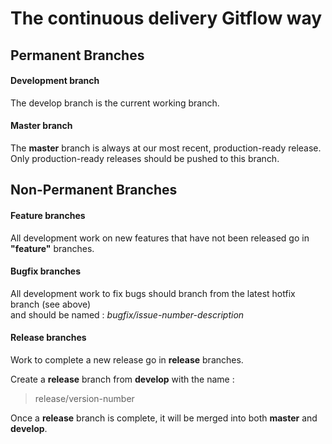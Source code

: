 # The continuous delivery Gitflow way

## Permanent Branches

#### Development branch
The develop branch is the current working branch.

#### Master branch
The **master** branch is always at our most recent, production-ready release.   
Only production-ready releases should be pushed to this branch.

## Non-Permanent Branches

#### Feature branches
All development work on new features that have not been released go in **"feature"** branches.

#### Bugfix branches
All development work to fix bugs should branch from the latest hotfix branch (see above)   
and should be named : *bugfix/issue-number-description*

#### Release branches
Work to complete a new release go in **release** branches.

Create a **release** branch from **develop** with the name :

> release/version-number

Once a **release** branch is complete, it will be merged into both **master** and **develop**.

